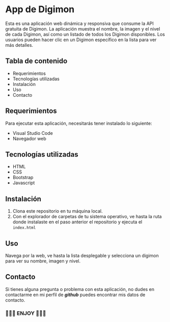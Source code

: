 # App de Digimon

Esta es una aplicación web dinámica y responsiva que consume la API gratuita de Digimon. La aplicación muestra el nombre, la imagen y el nivel de cada Digimon, así como un listado de todos los Digimon disponibles. Los usuarios pueden hacer clic en un Digimon específico en la lista para ver más detalles.

## Tabla de contenido

- Requerimientos
- Tecnologías utilizadas
- Instalación
- Uso
- Contacto

## Requerimientos

Para ejecutar esta aplicación, necesitarás tener instalado lo siguiente:

- Visual Studio Code
- Navegador web

## Tecnologías utilizadas
- HTML
- CSS
- Bootstrap
- Javascript

## Instalación

1. Clona este repositorio en tu máquina local.
2. Con el explorador de carpetas de tu sistema operativo, ve hasta la ruta donde instalaste en el paso anterior el repositorio y ejecuta el `index.html`

## Uso

Navega por la web, ve hasta la lista desplegable y selecciona un digimon para ver su nombre, imagen y nivel.


## Contacto

Si tienes alguna pregunta o problema con esta aplicación, no dudes en contactarme en mi perfil de ***github*** puedes encontrar mis datos de contacto.


###  🚀🚀🚀 ENJOY 🚀🚀🚀

